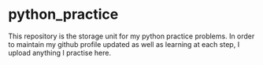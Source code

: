# python_practice
This repository is the storage unit for my python practice problems. 
In order to maintain my github profile updated as well as learning at each step, I upload anything I practise here.
